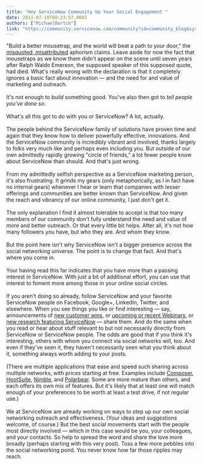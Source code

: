 ```yaml
---
title: "Hey ServiceNow Community Up Your Social Engagement "
date: 2013-07-10T00:23:57.000Z
authors: ["MichaelDortch"]
link: "https://community.servicenow.com/community?id=community_blog&sys_id=306ceaa1dbd0dbc01dcaf3231f961942"
---
```

<p>"Build a better mousetrap, and the world will beat a path to your door," the <a title="k-external-small" class="jive-link-external-small" href="https://en.wikipedia.org/wiki/Build_a_better_mousetrap,_and_the_world_will_beat_a_path_to_your_door" rel="nofollow" target="_blank">misquoted, misattributed</a> aphorism claims. Leave aside for now the fact that mousetraps as we know them didn't appear on the scene until seven years after Ralph Waldo Emerson, the supposed speaker of this supposed quote, had died. What's really wrong with the declaration is that it completely ignores a basic fact about innovation — and the need for and value of marketing and outreach.<br/><br/>It's not enough to <i>build</i> something good. You've also then got to <i>tell people you've done so</i>.<br/><br/>What's all this got to do with you or ServiceNow? A lot, actually.<br/><br/>The people behind the ServiceNow family of solutions have proven time and again that they know how to deliver powerfully effective, innovations. And the ServiceNow community is incredibly vibrant and involved, thanks largely to folks very much like and perhaps even including you. But outside of our own admittedly rapidly growing "circle of friends," a lot fewer people know about ServiceNow than should. And that's just wrong.<br/><br/>From my admittedly selfish perspective as a ServiceNow marketing person, it's also frustrating. It grinds my gears (only metaphorically, as I in fact have no internal gears) whenever I hear or learn that companies with lesser offerings and communities are better known than ServiceNow. And given the reach and vibrancy of our online community, I just don't get it.<br/><br/>The only explanation I find it almost tolerable to accept is that too many members of our community don't fully understand the need and value of more and better outreach. Or that every little bit helps. After all, it's not how many followers you have, but who they are. And whom they know.<br/><br/>But the point here isn't why ServiceNow isn't a bigger presence across the social networking universe. The point is to change that fact. And that's where you come in.<br/><br/>Your having read this far indicates that you have more than a passing interest in ServiceNow. With just a bit of additional effort, you can use that interest to foment more among those in your online social circles.<br/><br/>If you aren't doing so already, follow ServiceNow and your favorite ServiceNow people on Facebook, Google+, LinkedIn, Twitter, and elsewhere. When you see things you like or find interesting — say, announcements of <a title="k-external-small" class="jive-link-external-small" href="%20http://www.servicenow.com/press-releases.do" rel="nofollow" target="_blank">new customer wins</a>, or <a title="k-external-small" class="jive-link-external-small" href="http://www.servicenow.com/webinars.do" rel="nofollow" target="_blank">upcoming or recent Webinars</a>, or <a title="k-external-small" class="jive-link-external-small" href="%20http://www.kpmginfo.com/NDPPS/eSolutions/187084_K13Results/index.html" rel="nofollow" target="_blank">new research featuring ServiceNow</a> — share them. And do the same when you read or hear about stuff relevant to but not necessarily directly from ServiceNow or ServiceNow people. The odds are good that if you think it's interesting, others with whom you connect via social networks will, too. And even if they've seen it, they haven't necessarily seen what you think about it, something always worth adding to your posts.<br/><br/>(There are multiple applications that ease and speed such sharing across multiple networks, with prices starting at free. Examples include <a title="k-external-small" class="jive-link-external-small" href="http://www.composer.io" rel="nofollow" target="_blank">Composer</a>, <a title="k-external-small" class="jive-link-external-small" href="http://www.hootsuite.com" rel="nofollow" target="_blank">HootSuite</a>, <a title="k-external-small" class="jive-link-external-small" href="http://www.nimble.com" rel="nofollow" target="_blank">Nimble</a>, and <a title="k-external-small" class="jive-link-external-small" href="http://www.polarbearapp.com" rel="nofollow" target="_blank">Polarbear</a>. Some are more mature than others, and each offers its own mix of features. But it's likely that at least one will match enough of your preferences to be worth at least a test drive, if not regular use.)<br/><br/>We at ServiceNow are already working on ways to step up our own social networking outreach and effectiveness. (Your ideas and suggestions welcome, of course.) But the best social movements start with the people most directly involved — which in this case would be you, your colleagues, and your contacts. So help to spread the word and share the love more broadly (perhaps starting with this very post). Toss a few more pebbles into the social networking pond. You never know how far those ripples may reach.</p>